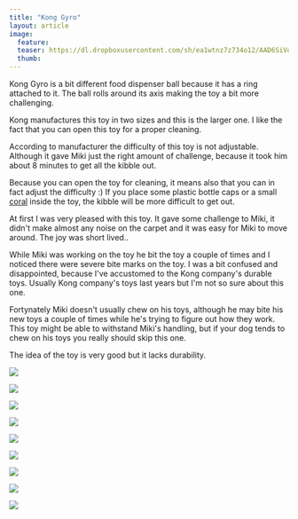 ```yaml
---
title: "Kong Gyro"
layout: article
image:
  feature:
  teaser: https://dl.dropboxusercontent.com/sh/ea1wtnz7z734o12/AAD6SiVq_01BMIiPGhmX0IR8a/aktivointilelut/kongit/DS57962-245px.jpg
  thumb:
---
```


Kong Gyro is a bit different food dispenser ball because it has a ring attached to it. The ball rolls around its axis making the toy a bit more challenging.

Kong manufactures this toy in two sizes and this is the larger one. I like the fact that you can open this toy for a proper cleaning.

According to manufacturer the difficulty of this toy is not adjustable. Although it gave Miki just the right amount of challenge, because it took him about 8 minutes to get all the kibble out.

Because you can open the toy for cleaning, it means also that you can in fact adjust the difficulty :) If you place some plastic bottle caps or a small [coral](/en/brain-games/corals/) inside the toy, the kibble will be more difficult to get out.

At first I was very pleased with this toy. It gave some challenge to Miki, it didn't make almost any noise on the carpet and it was easy for Miki to move around. The joy was short lived..

While Miki was working on the toy he bit the toy a couple of times and I noticed there were severe bite marks on the toy. I was a bit confused and disappointed, because I've accustomed to the Kong company's durable toys. Usually Kong company's toys last years but I'm not so sure about this one.

Fortynately Miki doesn't usually chew on his toys, although he may bite his new toys a couple of times while he's trying to figure out how they work. This toy might be able to withstand Miki's handling, but if your dog tends to chew on his toys you really should skip this one.

The idea of the toy is very good but it lacks durability.

[![](https://dl.dropboxusercontent.com/sh/ea1wtnz7z734o12/AAD4tQFDc3SfrMlLBh9DmOtXa/aktivointilelut/kongit/DS57768-800px.jpg)](https://dl.dropboxusercontent.com/sh/ea1wtnz7z734o12/AADmbNObE9KRO-RsIedC8-s3a/aktivointilelut/kongit/DS57768.jpg)

[![](https://dl.dropboxusercontent.com/sh/ea1wtnz7z734o12/AAB5kUQWe8YdTlGR671NmUasa/aktivointilelut/kongit/DS57777-800px.jpg)](https://dl.dropboxusercontent.com/sh/ea1wtnz7z734o12/AAC95lkBLVNV33jnR-Lk0DNea/aktivointilelut/kongit/DS57777.jpg)

[![](https://dl.dropboxusercontent.com/sh/ea1wtnz7z734o12/AAB2qXR-XQ2ZpiW2c2wG9YcDa/aktivointilelut/kongit/DS57784-800px.jpg)](https://dl.dropboxusercontent.com/sh/ea1wtnz7z734o12/AAAwUauzcmaTxX29ICOQStTta/aktivointilelut/kongit/DS57784.jpg)

[![](https://dl.dropboxusercontent.com/sh/ea1wtnz7z734o12/AACTsHU99Apfq0dTWdqj9TPGa/aktivointilelut/kongit/DS57812-800px.jpg)](https://dl.dropboxusercontent.com/sh/ea1wtnz7z734o12/AABarw7nPTuWp7e_UH8WOXnBa/aktivointilelut/kongit/DS57812.jpg)

[![](https://dl.dropboxusercontent.com/sh/ea1wtnz7z734o12/AABfT7kvIqQDIQz2wkWRahIKa/aktivointilelut/kongit/DS57947-800px.jpg)](https://dl.dropboxusercontent.com/sh/ea1wtnz7z734o12/AABC3o0DVAUXHdUih82uThvXa/aktivointilelut/kongit/DS57947.jpg)

[![](https://dl.dropboxusercontent.com/sh/ea1wtnz7z734o12/AADyeVsBjCXLLnx4THCKfigoa/aktivointilelut/kongit/DS57959-800px.jpg)](https://dl.dropboxusercontent.com/sh/ea1wtnz7z734o12/AACsRMPsg-k1veivSiWhB70na/aktivointilelut/kongit/DS57959.jpg)

[![](https://dl.dropboxusercontent.com/sh/ea1wtnz7z734o12/AABmJ9vi-dlzGeFeIWE5n4Kia/aktivointilelut/kongit/DS57962-800px.jpg)](https://dl.dropboxusercontent.com/sh/ea1wtnz7z734o12/AADztzDBASLJv44MroTR_U5Ja/aktivointilelut/kongit/DS57962.jpg)

[![](https://dl.dropboxusercontent.com/sh/ea1wtnz7z734o12/AACheNEHvVDEas6X7WdgPuoTa/aktivointilelut/kongit/DS57974-800px.jpg)](https://dl.dropboxusercontent.com/sh/ea1wtnz7z734o12/AACF1HJGgM2DWuj5uy6qTqO0a/aktivointilelut/kongit/DS57974.jpg)

[![](https://dl.dropboxusercontent.com/sh/ea1wtnz7z734o12/AABAv6MB7lPGWLqak4cxrvoMa/aktivointilelut/kongit/DS57993-800px.jpg)](https://dl.dropboxusercontent.com/sh/ea1wtnz7z734o12/AABtgJvNXXGJ6xUvEQ6WgB1ea/aktivointilelut/kongit/DS57993.jpg)
